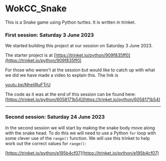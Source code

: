 # WokCC_Snake

This is a Snake game using Python turtles. It is written in trinket.

### First session: Saturday 3 June 2023

We started building this project at our session on Saturday 3 June 2023.

The starter project is at
[https://trinket.io/python/909f835ff0](https://trinket.io/python/909f835ff0)

For those who weren't at the session but would like to catch up with what we did we have made a video to explain this. The link is

[youtu.be/NheIiRuFTrU](https://youtu.be/NheIiRuFTrU)

The code as it was at the end of this session can be found here:
[https://trinket.io/python/6058171b54](https://trinket.io/python/6058171b54)

------------------------------------------------------------------------

### Second session: Saturday 24 June 2023

In the second session we will start by making the snake body move along with the snake head. To do this we will need to use a Python ```for``` loop with some clever use of the ```range()``` function. We will use this trinket to help work out the correct values for ```range()```:

[https://trinket.io/python/e195b4cf07](https://trinket.io/python/e195b4cf07)

